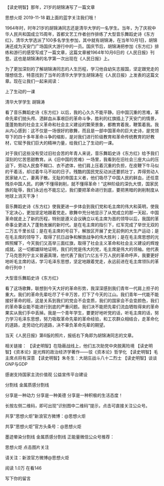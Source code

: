 【读史明智】那年，21岁的胡锦涛写了一篇文章

思想火炬  2019-11-18
 戳上面的蓝字关注我们哦！

 1964年时，时年21岁的胡锦涛同志还是清华大学的一名学生。当年，为了庆祝中华人民共和国成立15周年，首都文艺工作者创作排练了大型音乐舞蹈史诗《东方红》，清华大学选派了100多名学生参加，其中就有胡锦涛，在当年10月1日，胡锦涛还成为天安门广场国庆大游行中的一员。国庆节后，胡锦涛把参加《东方红》排练和游行的感受写成了一篇文章，这篇文章被1964年10月6日的《人民日报》刊登。这也是胡锦涛的名字第一次出现在《人民日报》上。

 为了更加深刻的了解胡锦涛同志的人生历程，学习他自幼矢志报国，坚定跟党走的理想信念，特意找到了当年的清华大学学生胡锦涛在《人民日报》上发表的这篇文章。现在让我们一起来阅读：


上了生动的一课

清华大学学生 胡锦涛

 看了音乐舞蹈史诗《东方红》以后，我的心久久不能平静。旧中国沉重的苦难，革命先辈们抛头颅、洒鲜血从事艰巨的革命斗争，胜利的红旗插上了天安门的情景，蓬蓬勃勃的社会主义革命和社会主义建设的繁荣景象，都教育着我，鞭策着我。我从内心感到：这不仅是一场很好的歌舞，而且是一部中国革命的巨大史诗，是党领导下的四十多年革命斗争的缩影，是对我们进行阶级教育和革命传统教育的好教材，它赋予我们巨大的精神力量，给我们上了生动的一课。


 对于我们这些没有受过旧社会苦的年青人来说，音乐舞蹈史诗《东方红》给予我们深刻的忆苦思甜教育。从《旧中国的苦难》一场里，我看到在旧社会三座大山的压迫下，劳动人民食不糊口、衣不遮体，他们肩上压着沉重的负担，在皮鞭下牛马似的干着活，却过着牛马不如的日子。残酷的国民党反动派还要抓壮丁，弄得劳动人民家破人亡，妻离子散。无耻的帝国主义者，他们吸尽了中国人民的鲜血，还任意残杀中国人民。的确“不懂得剥削，就不懂得革命！”这种阶级的深仇大恨，国家民族的耻辱，我们永远也不能忘记，我们要把革命进行到底，要把黑暗的剥削制度从地球上消灭干净！


 音乐舞蹈史诗《东方红》使我更进一步体会到我们党和毛主席的伟大和英明，使我下定决心，更加坚定地跟着党走。歌舞中充分地显示了从党成立的那一天起，中国革命就走上了新的历程，特别是遵义会议确立以毛主席为首的领导以后，我国的革命事业更进入了蓬勃发展的新时代。是在毛主席的指引下，红军完成了举世无双的二万五千里长征；是在毛主席的号召下，解放区开展了史无前例的大生产运动；是在毛主席的领导下，取得了抗日战争和解放战争的伟大胜利；是在毛主席思想的光辉照耀下，今天我们又高举三面红旗，取得了社会主义革命和社会主义建设的辉煌成就。这一切都雄辩地证明，我们的党是伟大的党，毛主席是伟大的领袖。他代表了马克思列宁主义普遍真理，他代表了我们六亿五千万人民的革命呼声，我要更好地听毛主席的话，学习毛泽东思想，坚定地跟着党走，永远前进在毛主席领队的革命行列中！


大型音乐舞蹈史诗《东方红》

 看了这场歌舞，联想到今天大好的革命形势，我深深感到我们青年一代肩上担子的重大。我们的革命先辈吃尽了千辛万苦，打下了今天的江山。我们青年一代能不能接好革命的班，这是关系到我们的党会不会变质，我们的国家会不会变颜色，我们的革命事业能不能进行到底的严重问题。我们决不能把先辈们流血牺牲得来的革命果实从我们手中丢掉。我是一个青年学生，要更好地听党的话，听毛主席的话，努力学习毛泽东思想，努力吸取革命先辈的革命经验，和工农群众相结合，走革命化的道路，走劳动化的道路，决不辜负革命先辈的期望。


当天《人民日报》第6版的照片，报纸右下角即为胡锦涛同志的文章。


相关链接：
【读史明智】在隐蔽战线上，他们五次助党中央脱离险境
【读史明智】《资本论》是光辉的政治经济学著作——驳《资本论》哲学化
【读史明智】毛主席点将有深意
【读史明智】朱冬生：大胡庄战斗八十二烈士
【读史明智】谈谈GNP与GDP



感谢支持国家主流价值观
公益宣传平台建设


分割线
金属质感分割线

分享是一种动力 分享是一种美德
分享是一种积极的生活态度！

长按左侧二维码，即可出现“识别图中二维码”提示，点击可直接关注公众号。

共享“思想火炬”新浪官方微博：@思想火炬

共享“思想火炬”官方头条号：@思想火炬


墨迹晕染分割线
金属质感分割线
正能量微信公众号推荐：










思想火炬
点击图片关注



请关注：新浪官方微博@思想火炬

阅读 1.0万
 在看146

写下你的留言
